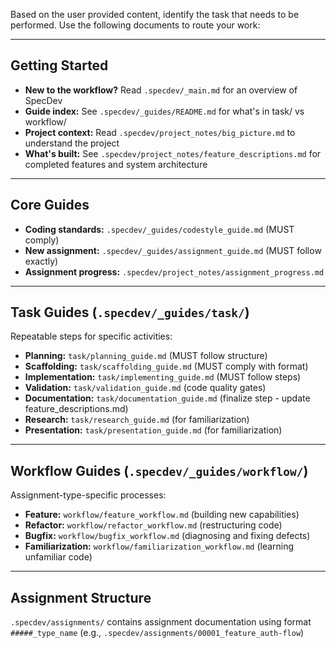 Based on the user provided content, identify the task that needs to be performed. Use the following documents to route your work:

---

## Getting Started

- **New to the workflow?** Read `.specdev/_main.md` for an overview of SpecDev
- **Guide index:** See `.specdev/_guides/README.md` for what's in task/ vs workflow/
- **Project context:** Read `.specdev/project_notes/big_picture.md` to understand the project
- **What's built:** See `.specdev/project_notes/feature_descriptions.md` for completed features and system architecture

---

## Core Guides

- **Coding standards:** `.specdev/_guides/codestyle_guide.md` (MUST comply)
- **New assignment:** `.specdev/_guides/assignment_guide.md` (MUST follow exactly)
- **Assignment progress:** `.specdev/project_notes/assignment_progress.md`

---

## Task Guides (`.specdev/_guides/task/`)

Repeatable steps for specific activities:

- **Planning:** `task/planning_guide.md` (MUST follow structure)
- **Scaffolding:** `task/scaffolding_guide.md` (MUST comply with format)
- **Implementation:** `task/implementing_guide.md` (MUST follow steps)
- **Validation:** `task/validation_guide.md` (code quality gates)
- **Documentation:** `task/documentation_guide.md` (finalize step - update feature_descriptions.md)
- **Research:** `task/research_guide.md` (for familiarization)
- **Presentation:** `task/presentation_guide.md` (for familiarization)

---

## Workflow Guides (`.specdev/_guides/workflow/`)

Assignment-type-specific processes:

- **Feature:** `workflow/feature_workflow.md` (building new capabilities)
- **Refactor:** `workflow/refactor_workflow.md` (restructuring code)
- **Bugfix:** `workflow/bugfix_workflow.md` (diagnosing and fixing defects)
- **Familiarization:** `workflow/familiarization_workflow.md` (learning unfamiliar code)

---

## Assignment Structure

`.specdev/assignments/` contains assignment documentation using format `#####_type_name`
(e.g., `.specdev/assignments/00001_feature_auth-flow`)
